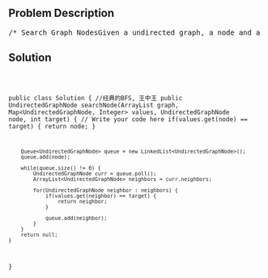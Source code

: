<!--
<style>
  body { font-family: Arial, sans-serif; }
  .container { max-width: 700px; margin: 0 auto; padding: 10px; }
  .comment-block { background-color: #f9f9f9; padding: 10px; border-left: 5px solid #ccc; overflow-wrap: break-word; white-space: pre-wrap; }
  .code-block { background-color: #f4f4f4; padding: 10px; border: 1px solid #ddd; overflow-wrap: break-word; white-space: pre-wrap; }
</style>
-->

<div class='container'>
<h2>Problem Description</h2>
<div class='comment-block'>
<pre>
/* Search Graph NodesGiven a undirected graph, a node and a target,return the nearest node to given node which value of it is target,return NULL if you can't find.There is a mapping store the nodes' values in the given parameters.Example2------3  5 \     |  |  \    |  |   \   |  |    \  |  |      1 --4Give a node 1, target is 50there a hash named values which is [3,4,10,50,50], represent:Value of node 1 is 3Value of node 2 is 4Value of node 3 is 10Value of node 4 is 50Value of node 5 is 50Return node 4*//** * Definition for graph node. * class UndirectedGraphNode { *     int label; *     ArrayList<UndirectedGraphNode> neighbors; *     UndirectedGraphNode(int x) { *         label = x; neighbors = new ArrayList<UndirectedGraphNode>(); *     } * }; */    /**     * @param graph a list of Undirected graph node     * @param values a hash mapping, <UndirectedGraphNode, (int)value>     * @param node an Undirected graph node     * @param target an integer     * @return the a node     */</pre>
</div>

<h2>Solution</h2>
<div class='code-block'>
<pre><code class='language-java'>

public class Solution {  //经典的BFS, 王中王
    public UndirectedGraphNode searchNode(ArrayList<UndirectedGraphNode> graph,
                                          Map<UndirectedGraphNode, Integer> values,
                                          UndirectedGraphNode node,
                                          int target) {
        // Write your code here
        if(values.get(node) == target) {
            return node;
        } 
        
        Queue<UndirectedGraphNode> queue = new LinkedList<UndirectedGraphNode>();
        queue.add(node);
        
        while(queue.size() != 0) {
            UndirectedGraphNode curr = queue.poll();
            ArrayList<UndirectedGraphNode> neighbors = curr.neighbors;
            
            for(UndirectedGraphNode neighbor : neighbors) {
                if(values.get(neighbor) == target) {
                    return neighbor;
                }
                
                queue.add(neighbor);
            }
        }
        return null;
    }
}</code></pre>
</div>
</div>
